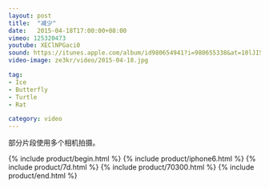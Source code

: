 ```yaml
---
layout: post
title:  "减少"
date:   2015-04-18T17:00:00+08:00
vimeo: 125320473
youtube: XEClNPGaci0
sound: https://itunes.apple.com/album/id980654941?i=980655338&at=10lJIS
video-image: ze3kr/video/2015-04-18.jpg

tag: 
- Ice
- Butterfly
- Turtle
- Rat

category: video
---
```


部分片段使用多个相机拍摄。

{% include product/begin.html %}
{% include product/iphone6.html %}
{% include product/7d.html %}
{% include product/70300.html %}
{% include product/end.html %}
